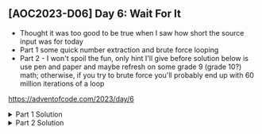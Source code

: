 ## [AOC2023-D06] Day 6: Wait For It
- Thought it was too good to be true when I saw how short the source input was for today
- Part 1 some quick number extraction and brute force looping
- Part 2 - I won't spoil the fun, only hint I'll give before solution below is use pen and paper and maybe refresh on some grade 9 (grade 10?) math; otherwise, if you try to brute force you'll probably end up with 60 million iterations of a loop

https://adventofcode.com/2023/day/6

<details>
  <summary>Part 1 Solution</summary>
  I'm ashamed to say, but I brute forced part 1 with a nested for loop (knowing too well that it probably won't work for Part 2). I also kept track of more variables than I needed (thinking I would need them for Part 2 later). You only need to keep track of # of wins, don't need the actual winning distances in this case.
  
  ```python
  #%% Source files
  import re
  fPath = "../aoc-2023-Src/"
  # f = open(fPath+"d6DemoInputs.txt", "r")
  f = open(fPath+"d6ActualInputs.txt", "r")
  inputs = f.read()
  lines = inputs.splitlines()
  
  #%% Part 1
  times = [int(x) for x in re.findall(r'\d+', lines[0])]
  dists = [int(x) for x in re.findall(r'\d+', lines[1])]
  
  winsMap = {}
  
  for idx, time in enumerate(times):
      record = dists[idx]
      waysWin = []
      distsWin = []
      for timePress in range(1, time):
          timeMove = time - timePress
          speed = timePress
          dist = speed * timeMove
          if dist > record:
              waysWin.append(timePress)
              distsWin.append(dist)
      winsMap[time] = {'PressWins':waysWin,'DistWins':distsWin,'WinsCount':len(waysWin)}
  
  import pandas as pd
  df = pd.DataFrame(winsMap).T
  print("Part 1", df['WinsCount'].product())

  ```
</details>

<details>
  <summary>Part 2 Solution</summary>
  Part 2 was fairly once you realize you can't just brute force loops, and you need to solve with simple math. This ends up being a quadratic equation from grade 9/10 math. 

  Once you use some good old fashioned pen and paper, the equation is essentially:
  $$-1* timeToPress ^ 2 + timeRace * timeToPress - recordDistance >= 0$$

  From math class we remember that quadratic formula is: 
  $x = {-b \pm \sqrt{b^2-4ac} \over 2a}$
  When $a \ne 0$,and $(ax^2 + bx + c = 0)$.

  From here we have two options, actually write out this formula in Python and solve for timeToPress, OR use numpy.roots() and provide the three coefficients.

  ```python
  #%% Part 2
  import numpy as np
  time = int("".join(re.findall(r'\d+', lines[0])))
  record = int("".join(re.findall(r'\d+', lines[1])))
  pressLow = np.ceil((-1 * time + np.sqrt(time**2 - 4*record)) / -2) 
  pressHigh = int((-1 * time - np.sqrt(time**2 - 4*record)) / -2 )
  totalWays = pressHigh - pressLow + 1
  print(totalWays)

  #%% Part 2 - Solution all with numpy
  coeff = [-1, time, -1 * record]
  roots = np.roots(coeff)
  totalWays = int(np.max(roots)) - np.ceil(np.min(roots)) + 1
  print(totalWays)
  ```
  Here is also the more detailed build up to my equation:
  ```python
  # t = time of race
  # x0 = time to press 
  # x1 = time to move = t - x0
  # c = distance of race

  # x0 + x1 = t
  # speed = x0
  # distMoved = x0 * x1
  # need dist moved > dist race
  # x0 * x1 >= c
  # x0 * (t-x0) >= c
  # - x0^2 + t*x0  - c >= 0

  #quadratic formula ax2 + bx + c = 0 --> x = [-b +/- sqrt(b^2 - 4ac)]/2a
  # b = t, a = -1, c = -c
  # x0 = (-t +/- sqrt(t^2 - 4*c)) / (-2)
</details>


